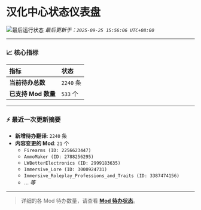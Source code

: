 # 汉化中心状态仪表盘

![最后运行状态](https://img.shields.io/badge/Last%20Run-Success-green)
*最后更新于：`2025-09-25 15:56:06 UTC+08:00`*

---

### 📈 **核心指标**

| 指标 | 状态 |
| :--- | :--- |
| **当前待办总数** | ``2240`` 条 |
| **已支持 Mod 数量** | ``533`` 个 |

---

### ⚡ **最近一次更新摘要**

*   **新增待办翻译**: `2240` 条
*   **内容变更的 Mod**: `21` 个
    *   `Firearms (ID: 2256623447)`
    *   `AmmoMaker (ID: 2788256295)`
    *   `LWBetterElectronics (ID: 2999183635)`
    *   `Immersive_Lore (ID: 3000924731)`
    *   `Immersive_Roleplay_Professions_and_Traits (ID: 3387474156)`
    *   ... *等*

---

> 详细的各 Mod 待办数量，请查看 [**Mod 待办状态**](MOD_TODO_STATUS.md)。

